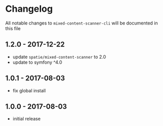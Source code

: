 # Changelog

All notable changes to `mixed-content-scanner-cli` will be documented in this file

## 1.2.0 - 2017-12-22

- update `spatie/mixed-content-scanner` to 2.0
- update to symfony ^4.0

## 1.0.1 - 2017-08-03

- fix global install

## 1.0.0 - 2017-08-03

- initial release
